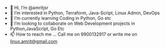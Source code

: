 - 👋 Hi, I’m @amritjsr
- 👀 I’m interested in Python, Terraform, Java-Script, Linux Admin, DevOps
- 🌱 I’m currently learning Coding in Python, Go etc
- 💞️ I’m looking to collaborate on Web Development projects in Python,JavaScript, Go Etc
- 📫 How to reach me ... Call me on 9900132917 or write me on linux.amrit@gmail.com

<!---
amritjsr/amritjsr is a ✨ special ✨ repository because its `README.md` (this file) appears on your GitHub profile.
You can click the Preview link to take a look at your changes.
--->
